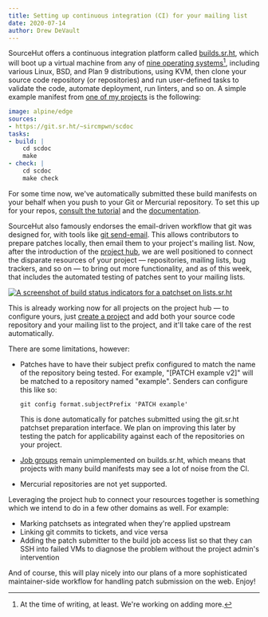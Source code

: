 ```yaml
---
title: Setting up continuous integration (CI) for your mailing list
date: 2020-07-14
author: Drew DeVault
---
```


SourceHut offers a continuous integration platform called
[builds.sr.ht][builds], which will boot up a virtual machine from any of [nine
operating systems][compat][^1], including various Linux, BSD, and Plan 9
distributions, using KVM, then clone your source code repository (or
repositories) and run user-defined tasks to validate the code, automate
deployment, run linters, and so on. A simple example manifest from [one of my
projects][scdoc] is the following:

[builds]: https://man.sr.ht/builds.sr.ht
[compat]: https://man.sr.ht/builds.sr.ht/compatibility.md
[scdoc]: https://sr.ht/~sircmpwn/scdoc

[^1]: At the time of writing, at least. We're working on adding more.

```yaml
image: alpine/edge
sources:
- https://git.sr.ht/~sircmpwn/scdoc
tasks:
- build: |
    cd scdoc
    make
- check: |
    cd scdoc
    make check
```

For some time now, we've automatically submitted these build manifests on your
behalf when you push to your Git or Mercurial repository. To set this up for
your repos, [consult the tutorial][builds guide] and the
[documentation][builds].

[builds guide]: https://man.sr.ht/tutorials/getting-started-with-builds.md

SourceHut also famously endorses the email-driven workflow that git was designed
for, with tools like [git send-email](https://git-send-email.io). This allows
contributors to prepare patches locally, then email them to your project's
mailing list. Now, after the introduction of the
[project hub][hub announcement], we are well positioned to connect the disparate
resources of your project &mdash; repositories, mailing lists, bug trackers, and
so on &mdash; to bring out more functionality, and as of this week, that
includes the automated testing of patches sent to your mailing lists.

[hub announcement]: https://sourcehut.org/blog/2020-04-30-the-sourcehut-hub-is-live/

[![A screenshot of build status indicators for a patchset on lists.sr.ht](https://l.sr.ht/Z328.png)](https://lists.sr.ht/~emersion/mrsh-dev/patches/11599)

This is already working now for all projects on the project hub &mdash; to
configure yours, just [create a project][create project] and add both your
source code repository and your mailing list to the project, and it'll take care
of the rest automatically.

[create project]: https://sr.ht/projects/create

There are some limitations, however:

- Patches have to have their subject prefix configured to match the name of the
  repository being tested. For example, "[PATCH example v2]" will be matched to
  a repository named "example". Senders can configure this like so:

      git config format.subjectPrefix 'PATCH example'

  This is done automatically for patches submitted using the git.sr.ht patchset
  preparation interface. We plan on improving this later by testing the patch
  for applicability against each of the repositories on your project.
- [Job groups](https://todo.sr.ht/~sircmpwn/builds.sr.ht/52) remain
  unimplemented on builds.sr.ht, which means that projects with many build
  manifests may see a lot of noise from the CI.
- Mercurial repositories are not yet supported.

Leveraging the project hub to connect your resources together is something which
we intend to do in a few other domains as well. For example:

- Marking patchsets as integrated when they're applied upstream
- Linking git commits to tickets, and vice versa
- Adding the patch submitter to the build job access list so that they can SSH
  into failed VMs to diagnose the problem without the project admin's
  intervention

And of course, this will play nicely into our plans of a more sophisticated
maintainer-side workflow for handling patch submission on the web. Enjoy!
